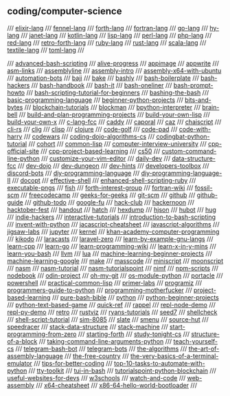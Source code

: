 ## coding/computer-science

/// [elixir-lang](https://elixir-lang.org/)
/// [fennel-lang](https://fennel-lang.org/)
/// [forth-lang](https://www.forth.com/forth/)
/// [fortran-lang](https://fortran-lang.org/)
/// [go-lang](https://golang.org/)
/// [hy-lang](https://docs.hylang.org/en/alpha/)
/// [janet-lang](https://janet-lang.org/)
/// [kotlin-lang](https://kotlinlang.org)
/// [lisp-lang](https://lisp-lang.org/)
/// [perl-lang](https://www.perl.org/)
/// [php-lang](https://www.php.net/)
/// [red-lang](https://www.red-lang.org/)
/// [retro-forth-lang](http://www.retroforth.org/)
/// [ruby-lang](https://www.ruby-lang.org/en/)
/// [rust-lang](https://www.rust-lang.org/)
/// [scala-lang](https://www.scala-lang.org/)
/// [textile-lang](https://textile-lang.com/)
/// [toml-lang](https://github.com/toml-lang/toml)
///

/// [advanced-bash-scripting](https://www.iitk.ac.in/LDP/LDP/abs/abs-guide.pdf)
/// [alive-progress](https://github.com/rsalmei/alive-progress)
/// [appimage](https://appimage.org/)
/// [appwrite](https://appwrite.io/)
/// [asm-links](https://www.reddit.com/r/asm/wiki/links)
/// [assemblyline](https://github.com/0xADE1A1DE/AssemblyLine)
/// [assembly-intro](https://github.com/code-tutorials/assembly-intro)
/// [assembly-x64-with-ubuntu](http://www.egr.unlv.edu/~ed/assembly64.pdf)
/// [automation-bots](https://www.freecodecamp.org/news/building-bots/)
/// [baji](https://github.com/joey00072/Baji-Marathi-Programing-Language)
/// [bake](https://github.com/SanderMertens/bake)
/// [bashly](https://bashly.dannyb.co/)
/// [bash-boilerplate](https://github.com/xwmx/bash-boilerplate)
/// [bash-hackers](https://wiki.bash-hackers.org/)
/// [bash-handbook](https://github.com/denysdovhan/bash-handbook)
/// [bash-it](https://github.com/Bash-it/bash-it)
/// [bash-oneliner](https://github.com/onceupon/Bash-Oneliner)
/// [bash-prompt-howto](https://tldp.org/HOWTO/Bash-Prompt-HOWTO/)
/// [bash-scripting-tutorial-for-beginners](https://linuxconfig.org/bash-scripting-tutorial-for-beginners)
/// [bashing-the-bash](https://medium.com/capital-one-tech/bashing-the-bash-replacing-shell-scripts-with-python-d8d201bc0989)
/// [basic-programming-language](https://www.youtube.com/watch?v=seM9SqTsRG4)
/// [beginner-python-projects](https://beginnerpythonprojects.com/)
/// [bits-and-bytes](https://www.studytonight.com/post/understanding-what-are-bits-and-bytes-and-the-difference-between-them)
/// [blockchain-tutorials](https://medium.com/javarevisited/7-free-courses-to-learn-blockchain-in-2020-764e66b47ebe)
/// [blockman](https://marketplace.visualstudio.com/items?itemName=leodevbro.blockman)
/// [bpython-interpreter](https://bpython-interpreter.org/)
/// [brain-bell](https://www.brainbell.com/)
/// [build-and-plan-programming-projects](https://www.reddit.com/r/learnprogramming/comments/mumrgn/how_to_plan_and_build_a_programming_project_a/?utm_source=share&utm_medium=ios_app&utm_name=iossmf)
/// [build-your-own-lisp](http://buildyourownlisp.com/)
/// [build-your-own-x](https://github.com/danistefanovic/build-your-own-x)
/// [c-lang-fcc](https://www.freecodecamp.org/news/what-is-the-c-programming-language-beginner-tutorial/)
/// [caddy](https://caddyserver.com/)
/// [caporal](https://github.com/mattallty/Caporal.js)
/// [caz](https://github.com/zce/caz)
/// [chaiscript](https://chaiscript.com/)
/// [cli-rs](https://cli.rs/)
/// [clig](https://clig.dev/)
/// [clisp](https://clisp.sourceforge.io/)
/// [clojure](https://clojure.org/)
/// [code-golf](https://code.golf/)
/// [code-pad](http://codepad.org/)
/// [code-with-harry](https://www.codewithharry.com/)
/// [codewars](https://www.codewars.com/)
/// [coding-dojo-algorithms-cs](https://algorithm.codingdojo.com/lesson)
/// [codingbat-python-tutorial](https://codingbat.com/python)
/// [cohort](https://groupsforlearning.com)
/// [common-lisp](https://common-lisp.net/)
/// [computer-interview-university](https://github.com/jwasham/coding-interview-university)
/// [cpp-official-site](https://isocpp.org/)
/// [cpp-project-based-learning](https://github.com/tuvtran/project-based-learning)
/// [cs50](https://www.edx.org/course/introduction-computer-science-harvardx-cs50x)
/// [custom-command-line-python](https://www.lihaoyi.com/post/BuildyourownCommandLinewithANSIescapecodes.html)
/// [customize-your-vim-editor](https://www.freecodecamp.org/news/vimrc-configuration-guide-customize-your-vim-editor/)
/// [daily-dev](https://daily.dev/)
/// [data-structure-fcc](https://www.freecodecamp.org/news/learn-all-about-data-structures-used-in-computer-science/)
/// [dev-dojo](https://devdojo.com/)
/// [dev-dungeon](https://www.devdungeon.com/)
/// [dev-hints](https://devhints.io)
/// [developers-toolbox](https://medium.com/mobile-quality/the-developers-toolbox-daaaa875081e)
/// [discord-bots](https://www.freecodecamp.org/news/create-a-discord-bot-with-python/)
/// [diy-programming-language](https://www.freecodecamp.org/news/the-programming-language-pipeline-91d3f449c919/)
/// [diy-programming-language-II](https://dev.to/evantypanski/writing-a-simple-programming-language-from-scratch-part-1-54a2)
/// [docopt](http://docopt.org/)
/// [effective-shell](https://effective-shell.com/)
/// [enhanced-shell-scripting-ruby](https://www.devdungeon.com/content/enhanced-shell-scripting-ruby)
/// [executable-pngs](https://djharper.dev/post/2020/12/26/executable-pngs/)
/// [fish](https://fishshell.com/)
/// [forth-interest-group](http://www.forth.org/)
/// [fortran-wiki](https://fortranwiki.org/fortran/show/HomePage)
/// [fossil-scm](https://www.fossil-scm.org/home/doc/trunk/www/index.wiki)
/// [freecodecamp](https://www.freecodecamp.org/)
/// [geeks-for-geeks](https://www.geeksforgeeks.org/)
/// [git-scm](https://git-scm.com/)
/// [github](https://github.com)
/// [github-guide](https://guides.github.com/activities/hello-world/)
/// [github-todo](https://github.com/JasonEtco/todo)
/// [google-fu](https://medium.com/analytics-vidhya/https-medium-com-what-is-googlefu-tips-and-tricks-to-be-googlefu-advanced-powersearching-with-google-f7e5661a8bca)
/// [hack-club](https://hackclub.com/)
/// [hackernoon](https://hackernoon.com/)
/// [hacktober-fest](https://hacktoberfest.digitalocean.com/)
/// [handout](https://github.com/danijar/handout)
/// [hatch](https://github.com/ofek/hatch)
/// [hexdump](https://www.suse.com/c/making-sense-hexdump/)
/// [hjson](https://hjson.github.io/)
/// [hubot](https://hubot.github.com/)
/// [hug](https://github.com/hugapi/hug)
/// [indie-hackers](https://www.indiehackers.com/)
/// [interactive-tutorials](https://github.com/ronreiter/interactive-tutorials)
/// [introduction-to-bash-scripting](https://github.com/bobbyiliev/introduction-to-bash-scripting)
/// [invent-with-python](http://inventwithpython.com/#invent)
/// [jacascript-cheatsheet](https://mr-unity-buddy.hashnode.dev/javascript-cheat-sheet-for-beginners)
/// [javascript-algorithms](https://github.com/trekhleb/javascript-algorithms)
/// [jigsaw-labs](https://www.jigsawlabs.io/free#free)
/// [jupyter](https://jupyter.org/index.html)
/// [kernel](https://www.kernel.org/)
/// [khan-academy-computer-programming](https://www.khanacademy.org/computing/computer-programming)
/// [kikodo](https://www.kikodo.io/)
/// [laracasts](https://laracasts.com/)
/// [laravel-zero](https://laravel-zero.com/)
/// [learn-by-example-gnu-langs](https://learnbyexample.github.io/gnu-bre-ere-cheatsheet/)
/// [learn-cpp](https://www.learncpp.com/)
/// [learn-go](https://golangr.com/)
/// [learn-programming-wiki](https://www.reddit.com/r/learnprogramming/wiki/faq#wiki_getting_started)
/// [learn-x-in-y-mins](https://learnxinyminutes.com)
/// [learn-you-bash](https://github.com/denysdovhan/learnyoubash)
/// [llvm](https://llvm.org/)
/// [lua](http://www.lua.org/)
/// [machine-learning-beginner-projects](https://www.upgrad.com/blog/machine-learning-project-ideas-for-beginners/)
/// [machine-learning-google](https://developers.google.com/machine-learning/crash-course)
/// [make](https://www.gnu.org/software/make/manual/)
/// [masscode](https://masscode.io/)
/// [miniscript](https://miniscript.org/)
/// [moonscript](https://moonscript.org/)
/// [nasm](https://www.nasm.us/)
/// [nasm-tutorial](https://cs.lmu.edu/~ray/notes/nasmtutorial/)
/// [nasm-tutorialspoint](https://www.tutorialspoint.com/assembly_programming/index.htm)
/// [nimf](gemini://rawtext.club/~sloum/nimf/)
/// [npm-scripts](https://www.freecodecamp.org/news/introduction-to-npm-scripts-1dbb2ae01633/)
/// [nodebook](https://github.com/netgusto/nodebook)
/// [odin-project](https://www.theodinproject.com/)
/// [oh-my-git](https://ohmygit.org/)
/// [os-module-python](https://www.geeksforgeeks.org/os-module-python-examples/)
/// [portacle](https://portacle.github.io/)
/// [powershell](https://docs.microsoft.com/en-us/powershell/)
/// [practical-common-lisp](https://gigamonkeys.com/book/)
/// [primer-labs](https://primerlabs.io/)
/// [programiz](https://www.programiz.com/)
/// [programmers-guide-to-python](https://github.com/Anku5hk/Programmers_guide_to_Python)
/// [programming-motherfucker](http://programming-motherfucker.com/)
/// [project-based-learning](https://github.com/tuvtran/project-based-learning)
/// [pure-bash-bible](https://github.com/dylanaraps/pure-bash-bible)
/// [python](https://www.python.org/)
/// [python-beginner-projects](https://www.upgrad.com/blog/python-projects-ideas-topics-beginners/#1_Mad_Libs_Generator)
/// [python-text-based-game](https://thecodingpie.com/post/make-your-own-text-based-adventure-game-in-python3/)
/// [quick-ref](https://quickref.me/)
/// [rappel](https://github.com/yrp604/rappel)
/// [repl-node-demo](https://nodejs.org/en/knowledge/REPL/how-to-create-a-custom-repl/)
/// [repl-py-demo](https://github.com/centralityai/repl-demo)
/// [retro](https://github.com/raphamorim/retro)
/// [rustviz](https://github.com/rustviz/rustviz)
/// [ryans-tutorials](https://ryanstutorials.net/)
/// [seed7](http://seed7.sourceforge.net/index.htm)
/// [shellcheck](https://github.com/koalaman/shellcheck)
/// [shell-script-tutorial](https://www.shellscript.sh/)
/// [sim-8085](https://www.sim8085.com/)
/// [slate](https://github.com/ianstormtaylor/slate)
/// [smenu](https://github.com/p-gen/smenu)
/// [source-hut](https://sr.ht/)
/// [speedracer](https://github.com/speedracer/speedracer)
/// [stack-data-structure](https://www.geeksforgeeks.org/stack-data-structure-introduction-program/)
/// [stack-machine](https://en.wikipedia.org/wiki/Stack_machine)
/// [start-programming-from-zero](https://www.reddit.com/r/learnprogramming/comments/pxg54p/how_to_start_programming_from_zero/)
/// [starting-forth](https://1scyem2bunjw1ghzsf1cjwwn-wpengine.netdna-ssl.com/wp-content/uploads/2018/01/Starting-FORTH.pdf)
/// [study-tonight-cs](https://www.studytonight.com/)
/// [structure-of-a-block](https://dev.to/damcosset/blockchain-what-is-in-a-block-48jo)
/// [taking-command-line-arguments-python](https://www.devdungeon.com/content/taking-command-line-arguments-python)
/// [teach-yourself-cs](https://teachyourselfcs.com/)
/// [telegram-bash-bot](https://github.com/topkecleon/telegram-bot-bash)
/// [telegram-bots](https://core.telegram.org/bots)
/// [the-algorithms](https://the-algorithms.com/)
/// [the-art-of-assembly-language](https://www.plantation-productions.com/Webster/www.artofasm.com/index.html)
/// [the-free-country](https://www.thefreecountry.com/)
/// [the-very-basics-of-a-terminal-emulator](https://www.uninformativ.de/blog/postings/2018-02-24/0/POSTING-en.html)
/// [tips-for-better-coding](https://javarevisited.blogspot.com/2014/01/10-tips-to-improve-programming-skill-become-better-programmer.html)
/// [top-10-tasks-to-automate-with-python](https://www.activestate.com/blog/top-10-tasks-to-automate-with-python/)
/// [tty-toolkit](https://ttytoolkit.org/)
/// [tui-in-bash](https://github.com/dylanaraps/writing-a-tui-in-bash)
/// [tutorialspoint-python-blockchain](https://www.tutorialspoint.com/python_blockchain/index.htm)
/// [useful-websites-for-devs](https://medium.com/dev-genius/as-a-tech-guy-you-will-thank-me-for-these-websites-be09e86ebcef)
/// [w3schools](https://www.w3schools.com/)
/// [watch-and-code](https://watchandcode.com/)
/// [web-assembly](https://webassembly.org/)
/// [x64-cheatsheet](https://cs.brown.edu/courses/cs033/docs/guides/x64_cheatsheet.pdf)
/// [x86-64-hello-world-bootloader](https://50linesofco.de/post/2018-02-28-writing-an-x86-hello-world-bootloader-with-assembly)
/// 

